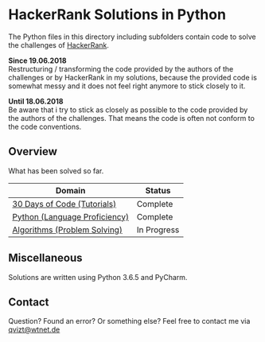 # HackerRank Solutions in Python
The Python files in this directory including subfolders contain code to solve the challenges of [HackerRank](https://www.hackerrank.com/).

**Since 19.06.2018**  
Restructuring / transforming the code provided by the authors of the challenges or by HackerRank in my solutions, because the provided code is somewhat messy and it does not feel right anymore to stick closely to it.


**Until 18.06.2018**  
Be aware that i try to stick as closely as possible to the code provided by the authors of the challenges. That means the code is often not conform to the code conventions.

## Overview
What has been solved so far.

|Domain|Status|
|---|---|
|[30 Days of Code (Tutorials)](30%20Days%20of%20Code)|Complete|
|[Python (Language Proficiency)](Python)|Complete|
|[Algorithms (Problem Solving)](Algorithms)|In Progress|

## Miscellaneous
Solutions are written using Python 3.6.5 and PyCharm.

## Contact
Question? Found an error? Or something else? Feel free to contact me via qvizt@wtnet.de